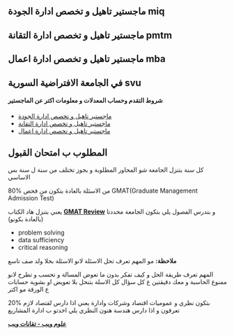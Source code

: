 ## ماجستير تاهيل و تخصص ادارة الجودة miq
## ماجستير تاهيل و تخصص ادارة التقانة pmtm
## ماجستير تاهيل و تخصص ادارة اعمال mba
## في الجامعة الافتراضية السورية svu   
 
#### شروط التقدم وحساب المعدلات و معلومات اكتر عن الماجستير

- [ماجستير تاهيل و تخصص ادارة الجودة](https://svuonline.org/ar/MIQ)
- [ماجستير تاهيل و تخصص ادارة التقانة](https://svuonline.org/ar/PMTM)
- [ماجستير تاهيل و تخصص ادارة اعمال](https://svuonline.org/ar/MBA)
 
## المطلوب ب امتحان القبول
كل سنة بتنزل الجامعة شو المحاور المطلوبة و بجوز تختلف من سنة ل سنة 
بس الاساسي 

80% من الاسئلة بالعادة بتكون من فحص GMAT(Graduate Management Admission Test)

يعني بتنزل هاد الكتاب [**GMAT Review**](http://begin-english.ru/download/files/9/2/5/9/a363664e97.pdf) و بتدرس الفصول 
يلي بتكون الجامعة محددتا (بالعادة بكونو)

* problem solving
* data sufficiency
* critical reasoning

**ملاحظة:** مو المهم تعرف تحل الاسئلة لانو الاسئلة بحلا ولد صف تاسع

المهم تعرف طريقة الحل و كيف تفكر بدون ما تعوض المسالة و تحسب و تطرح لانو ممنوع الحاسبة و معك دقيقتين ع كل سؤال 
كل الاسلة بتنحل بلا تعويض او بشوية حسابات ع الورقة مو اكتر  

20%
بتكون نظري و عموميات اقتصاد وشركات وادارة 
يعني اذا دارس لقتصاد لازم تعرفون و اذا دارس هندسة هنون النظري يلي اخدتو ب ادارة المشاريع

**[علوم ويب  - تقانات ويب](https://github.com/shu3aybbadran/svu-master)**
